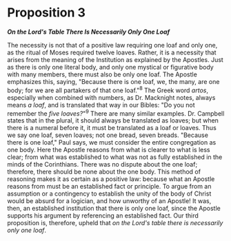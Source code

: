 # Proposition 3

***On the Lord's Table There Is Necessarily Only One Loaf***

The necessity is not that of a positive law requiring one loaf and only one, as the ritual of Moses required twelve loaves. Rather, it is a necessity that arises from the meaning of the Institution as explained by the Apostles. Just as there is only one literal body, and only one mystical or figurative body with many members, there must also be only one loaf. The Apostle emphasizes this, saying, "Because there is one loaf, we, the many, are one body; for we are all partakers of that one loaf."<sup>8</sup> The Greek word *artos*, especially when combined with numbers, as Dr. Macknight notes, always means *a loaf*, and is translated that way in our Bibles: "Do you not remember the *five loaves?*"<sup>9</sup> There are many similar examples. Dr. Campbell states that in the plural, it should always be translated as loaves; but when there is a numeral before it, it must be translated as a loaf or loaves. Thus we say one loaf, seven loaves; not one bread, seven breads. "Because there is one loaf," Paul says, we must consider the entire congregation as one body. Here the Apostle reasons from what is clearer to what is less clear; from what was established to what was not as fully established in the minds of the Corinthians. There was no dispute about the one loaf; therefore, there should be none about the one body. This method of reasoning makes it as certain as a positive law: because what an Apostle reasons from must be an established fact or principle. To argue from an assumption or a contingency to establish the unity of the body of Christ would be absurd for a logician, and how unworthy of an Apostle! It was, then, an established institution that there is only one loaf, since the Apostle supports his argument by referencing an established fact. Our third proposition is, therefore, upheld that *on the Lord's table there is necessarily only one loaf*.
